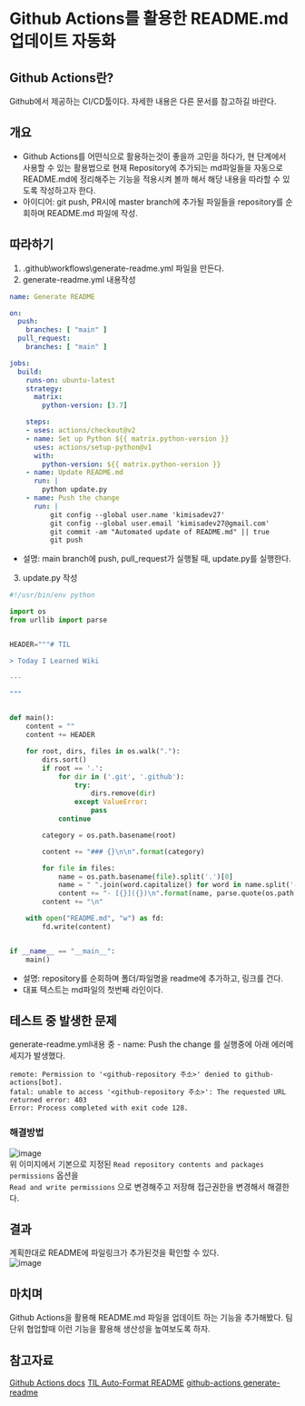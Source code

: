 # Github Actions를 활용한 README.md 업데이트 자동화

## Github Actions란?
Github에서 제공하는 CI/CD툴이다. 자세한 내용은 다른 문서를 참고하길 바란다.

## 개요
- Github Actions를 어떤식으로 활용하는것이 좋을까 고민을 하다가, 현 단계에서 사용할 수 있는 활용법으로 현재 Repository에 추가되는 md파일들을 자동으로 README.md에 정리해주는 기능을 적용시켜 볼까 해서 해당 내용을 따라할 수 있도록 작성하고자 한다.
- 아이디어: git push, PR시에 master branch에 추가될 파일들을 repository를 순회하며 README.md 파일에 작성.

## 따라하기
1. .github\workflows\generate-readme.yml 파일을 만든다.
2. generate-readme.yml 내용작성
```yml
name: Generate README

on:
  push:
    branches: [ "main" ]
  pull_request:
    branches: [ "main" ]

jobs:
  build:
    runs-on: ubuntu-latest
    strategy:
      matrix:
        python-version: [3.7]

    steps:
    - uses: actions/checkout@v2
    - name: Set up Python ${{ matrix.python-version }}
      uses: actions/setup-python@v1
      with:
        python-version: ${{ matrix.python-version }}
    - name: Update README.md
      run: |
        python update.py
    - name: Push the change
      run: |
          git config --global user.name 'kimisadev27'
          git config --global user.email 'kimisadev27@gmail.com'
          git commit -am "Automated update of README.md" || true
          git push
```
- 설명: main branch에 push, pull_request가 실행될 때, update.py를 실행한다.
3. update.py 작성
```python
#!/usr/bin/env python

import os
from urllib import parse


HEADER="""# TIL

> Today I Learned Wiki

---

"""


def main():
    content = ""
    content += HEADER

    for root, dirs, files in os.walk("."):
        dirs.sort()
        if root == '.':
            for dir in ('.git', '.github'):
                try:
                    dirs.remove(dir)
                except ValueError:
                    pass
            continue

        category = os.path.basename(root)

        content += "### {}\n\n".format(category)

        for file in files:
            name = os.path.basename(file).split('.')[0]
            name = " ".join(word.capitalize() for word in name.split('-'))
            content += "- [{}]({})\n".format(name, parse.quote(os.path.join(category, file)))
        content += "\n"

    with open("README.md", "w") as fd:
        fd.write(content)


if __name__ == "__main__":
    main()
```
- 설명: repository를 순회하며 폴더/파일명을 readme에 추가하고, 링크를 건다.
- 대표 텍스트는 md파일의 첫번째 라인이다.


## 테스트 중 발생한 문제
generate-readme.yml내용 중 - name: Push the change 를 실행중에 아래 에러메세지가 발생했다.
```
remote: Permission to '<github-repository 주소>' denied to github-actions[bot].
fatal: unable to access '<github-repository 주소>': The requested URL returned error: 403
Error: Process completed with exit code 128.
```
### 해결방법
![image](https://github.com/fastcampus-fe-group7/TIL/assets/34756233/62a6307b-f61a-42d2-b80a-f6bffff1c0ac)<br>
위 이미지에서 기본으로 지정된 `Read repository contents and packages permissions` 옵션을<br>
`Read and write permissions` 으로 변경해주고 저장해 접근권한을 변경해서 해결한다.


## 결과
계획한대로 README에 파일링크가 추가된것을 확인할 수 있다.<br>
![image](https://github.com/fastcampus-fe-group7/TIL/assets/34756233/3f0a25d4-c272-4702-9657-fab1adde3ead)


## 마치며
Github Actions을 활용해 README.md 파일을 업데이트 하는 기능을 추가해봤다.
팀단위 협업할때 이런 기능을 활용해 생산성을 높여보도록 하자.




## 참고자료
[Github Actions docs](https://docs.github.com/ko/actions)
[TIL Auto-Format README](https://github.com/marketplace/actions/til-auto-format-readme)
[github-actions generate-readme](https://github.com/aicioara/til/blob/master/github/github-actions.md)